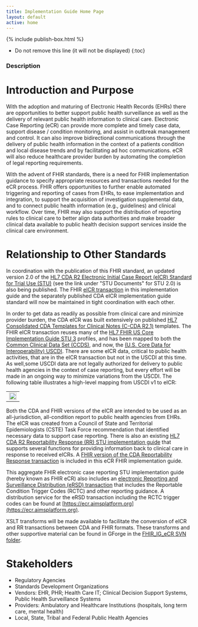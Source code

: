 ```yaml
---
title: Implementation Guide Home Page
layout: default
active: home
---
```


{% include publish-box.html %}

<!-- { :.no_toc } -->

<!-- TOC  the css styling for this is \pages\assets\css\project.css under 'markdown-toc'-->

* Do not remove this line (it will not be displayed)
{:toc}

<!-- end TOC -->

### Description

# Introduction and Purpose
With the adoption and maturing of Electronic Health Records (EHRs) there are opportunities to better support public health surveillance as well as the delivery of relevant public health information to clinical care. Electronic Case Reporting (eCR) can provide more complete and timely case data, support disease / condition monitoring, and assist in outbreak management and control. It can also improve bidirectional communications through the delivery of public health information in the context of a patients condition and local disease trends and by facilitating ad hoc communications. eCR will also reduce healthcare provider burden by automating the completion of legal reporting requirements.

With the advent of FHIR standards, there is a need for FHIR implementation guidance to specify appropriate resources and transactions needed for the eCR process. FHIR offers opportunities to further enable automated triggering and reporting of cases from EHRs, to ease implementation and integration, to support the acquisition of investigation supplemental data, and to connect public health information (e.g., guidelines) and clinical workflow. Over time, FHIR may also support the distribution of reporting rules to clinical care to better align data authorities and make broader clinical data available to public health decision support services inside the clinical care environment.

# Relationship to Other Standards
In coordination with the publication of this FHIR standard, an updated version 2.0 of the [HL7 CDA R2 Electronic Initial Case Report (eICR) Standard for Trial Use (STU)](http://www.hl7.org/implement/standards/product_brief.cfm?product_id=436) (see the link under "STU Documents" for STU 2.0) is also being published. The FHIR [eICR transaction](Electronic_Initial_Case_Report_(eICR)_Transaction_and_Profiles.html) in this implementation guide and the separately published CDA eICR implementation guide standard will now be maintained in tight coordination with each other. 
 
In order to get data as readily as possible from clinical care and minimize provider burden, the CDA eICR was built extensively on published [HL7 Consolidated CDA Templates for Clinical Notes (C-CDA R2.1)](http://www.hl7.org/implement/standards/product_brief.cfm?product_id=492) templates. The FHIR eICR transaction reuses many of the [HL7 FHIR US Core Implementation Guide STU 3](http://hl7.org/fhir/us/core/) profiles, and has been mapped to both the [Common Clinical Data Set (CCDS)](https://www.healthit.gov/sites/default/files/ccds_reference_document_v1_1.pdf), and now, the [(U.S. Core Data for Interoperability) USCDI](https://www.healthit.gov/isa/us-core-data-interoperability-uscdi). There are some eICR data, critical to public health activities, that are in the eICR transaction but not in the USCDI at this time. As well,some USCDI data are not legally authorized for delivery to public health agencies in the context of case reporting, but every effort will be made in an ongoing way to minimize variations from the USCDI. The following table illustrates a high-level mapping from USCDI v1 to eICR:

<table><tr><td><img src="USCDI-Mapping.jpg" style="width:100%;"/></td></tr></table>
 
Both the CDA and FHIR versions of the eICR are intended to be used as an all-jurisdiction, all-condition report to public health agencies from EHRs. The eICR was created from a Council of State and Territorial Epidemiologists (CSTE) Task Force recommendation that identified necessary data to support case reporting. There is also an existing [HL7 CDA R2 Reportability Response (RR) STU implementation guide](https://www.hl7.org/implement/standards/product_brief.cfm?product_id=470) that supports several functions for providing information back to clinical care in response to received eICRs. A [FHIR version of the CDA Reportability Response transaction](Reportability_Response_(RR)_Transaction_and_Profiles.html) is included in this eCR FHIR implementation guide. 
 
This aggregate FHIR electronic case reporting STU implementation guide (hereby known as FHIR eCR) also includes an [electronic Reporting and Surveillance Distribution (eRSD) transaction](Electronic_Reporting_and_Surveillance_Distribution_(eRSD)_Transaction_and_Profiles.html) that includes the Reportable Condition Trigger Codes (RCTC) and other reporting guidance. A distribution service for the eRSD transaction including the RCTC trigger codes can be found at [https://ecr.aimsplatform.org](https://ecr.aimsplatform.org).
 
XSLT transforms will be made available to facilitate the conversion of eICR and RR transactions between CDA and FHIR formats. These transforms and other supportive material can be found in GForge in the [FHIR_IG_eCR SVN folder](https://gforge.hl7.org/gf/project/pher/scmsvn/?action=browse&path=%2Ftrunk%2FFHIR_IG_eCR%2F).

# Stakeholders
* Regulatory Agencies
* Standards Development Organizations
* Vendors: EHR, PHR; Health Care IT; Clinical Decision Support Systems, Public Health Surveillance Systems
* Providers: Ambulatory and Healthcare Institutions (hospitals, long term care, mental health)
* Local, State, Tribal and Federal Public Health Agencies

